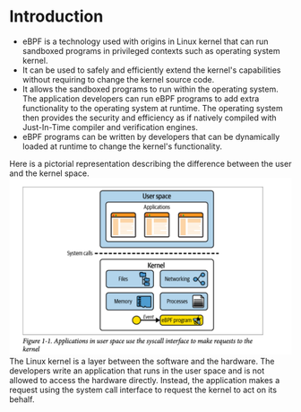 # Introduction 

- eBPF is a technology used with origins in Linux kernel that can run sandboxed programs in privileged contexts such as operating system kernel.
- It can be used to safely and efficiently extend the kernel's capabilities without requiring to change the kernel source code.
- It allows the sandboxed programs to run within the operating system. The application developers can run eBPF programs to add extra functionality to the operating system at runtime.
  The operating system then provides the security and efficiency as if natively compiled with Just-In-Time compiler and verification engines. 
- eBPF programs can be written by developers that can be dynamically loaded at runtime to change the kernel's functionality.

Here is a pictorial representation describing the difference between the user and the kernel space. 
![user-kernel](https://github.com/swarnpriya/eBPF_notes/blob/main/images/user_kernel_syscall.png)
The Linux kernel is a layer between the software and the hardware. The developers write an application that runs in the user space and is not allowed to access the hardware directly. Instead, the application makes a request using the system call interface to request the kernel to act on its behalf.
